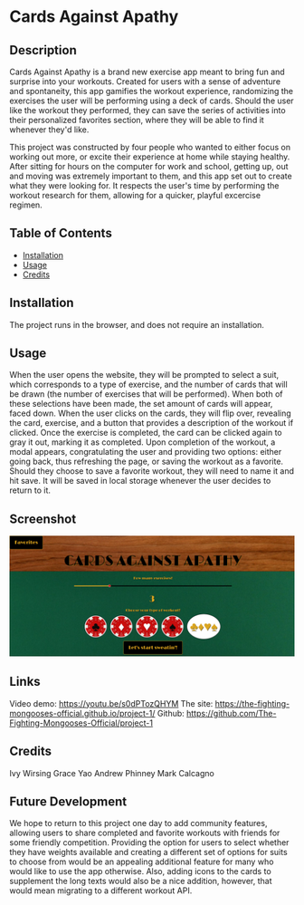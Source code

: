 # Cards Against Apathy

## Description

Cards Against Apathy is a brand new exercise app meant to bring fun and surprise into your workouts.  Created for users with a sense of adventure and spontaneity, this app gamifies the workout experience, randomizing the exercises the user will be performing using a deck of cards.  Should the user like the workout they performed, they can save the series of activities into their personalized favorites section, where they will be able to find it whenever they'd like.

This project was constructed by four people who wanted to either focus on working out more, or excite their experience at home while staying healthy.  After sitting for hours on the computer for work and school, getting up, out and moving was extremely important to them, and this app set out to create what they were looking for.  It respects the user's time by performing the workout research for them, allowing for a quicker, playful excercise regimen.


## Table of Contents

- [Installation](#installation)
- [Usage](#usage)
- [Credits](#credits)


## Installation

The project runs in the browser, and does not require an installation.


## Usage

When the user opens the website, they will be prompted to select a suit, which corresponds to a type of exercise, and the number of cards that will be drawn (the number of exercises that will be performed).  When both of these selections have been made, the set amount of cards will appear, faced down.  When the user clicks on the cards, they will flip over, revealing the card, exercise, and a button that provides a description of the workout if clicked.  Once the exercise is completed, the card can be clicked again to gray it out, marking it as completed.  Upon completion of the workout, a modal appears, congratulating the user and providing two options: either going back, thus refreshing the page, or saving the workout as a favorite.  Should they choose to save a favorite workout, they will need to name it and hit save.  It will be saved in local storage whenever the user decides to return to it.


## Screenshot
![Screenshot](./assets/images/CardsAgainstApathyScreenshot.png)

## Links
Video demo: https://youtu.be/s0dPTozQHYM
The site: https://the-fighting-mongooses-official.github.io/project-1/
Github: https://github.com/The-Fighting-Mongooses-Official/project-1   

## Credits

Ivy Wirsing
Grace Yao
Andrew Phinney
Mark Calcagno


## Future Development

We hope to return to this project one day to add community features, allowing users to share completed and favorite workouts with friends for some friendly competition.  Providing the option for users to select whether they have weights available and creating a different set of options for suits to choose from would be an appealing additional feature for many who would like to use the app otherwise. Also, adding icons to the cards to supplement the long texts would also be a nice addition, however, that would mean migrating to a different workout API. 
